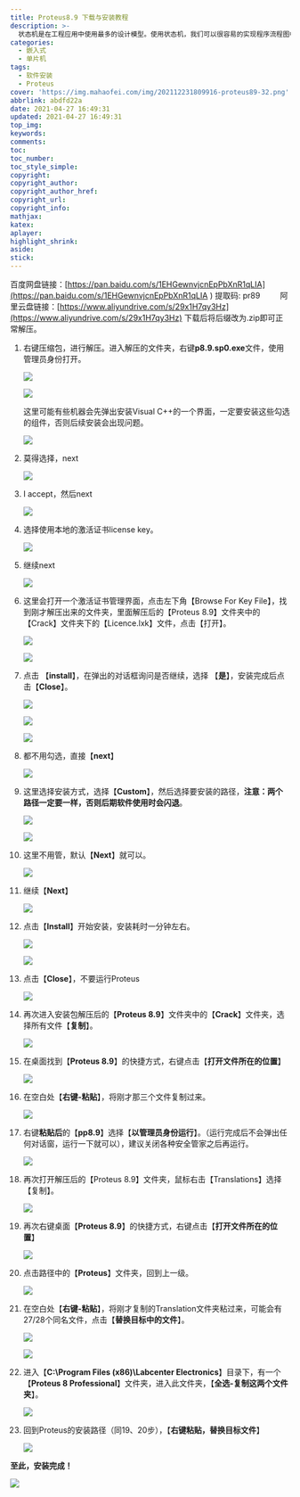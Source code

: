 ```yaml
---
title: Proteus8.9 下载与安装教程
description: >-
  状态机是在工程应用中使用最多的设计模型。使用状态机，我们可以很容易的实现程序流程图中的判断、分支。Labview状态机是由一个While循环、一个条件结构和一个移位寄存器组成的。
categories:
  - 嵌入式
  - 单片机
tags:
  - 软件安装
  - Proteus
cover: 'https://img.mahaofei.com/img/202112231809916-proteus89-32.png'
abbrlink: abdfd22a
date: 2021-04-27 16:49:31
updated: 2021-04-27 16:49:31
top_img:
keywords:
comments:
toc:
toc_number:
toc_style_simple:
copyright:
copyright_author:
copyright_author_href:
copyright_url:
copyright_info:
mathjax:
katex:
aplayer:
highlight_shrink:
aside:
stick:
---
```




百度网盘链接：[https://pan.baidu.com/s/1EHGewnvjcnEpPbXnR1qLIA](https://pan.baidu.com/s/1EHGewnvjcnEpPbXnR1qLIA ) 
提取码: pr89
&emsp;&emsp;
阿里云盘链接：[https://www.aliyundrive.com/s/29x1H7qy3Hz](https://www.aliyundrive.com/s/29x1H7qy3Hz)
下载后将后缀改为.zip即可正常解压。



1. 右键压缩包，进行解压。进入解压的文件夹，右键**p8.9.sp0.exe**文件，使用管理员身份打开。

   ![](https://img.mahaofei.com/img/202112231758580-proteus89-1.png)

   

   ![](https://img.mahaofei.com/img/202112231759359-proteus89-2.png)

   

   这里可能有些机器会先弹出安装Visual C++的一个界面，一定要安装这些勾选的组件，否则后续安装会出现问题。

   ![](https://img.mahaofei.com/img/202112231759267-proteus89-3.png)

   

2. 莫得选择，next
   
   ![](https://img.mahaofei.com/img/202112231759476-proteus89-4.png)
   
   
   
3. I accept，然后next

   ![](https://img.mahaofei.com/img/202112231800247-proteus89-5.png)

   

4. 选择使用本地的激活证书license key。
   
   ![](https://img.mahaofei.com/img/202112231800437-proteus89-6.png)
   
5. 继续next
   
   ![](https://img.mahaofei.com/img/202112231801080-proteus89-7.png)
   
6. 这里会打开一个激活证书管理界面，点击左下角【Browse For Key File】，找到刚才解压出来的文件夹，里面解压后的【Proteus 8.9】文件夹中的【Crack】文件夹下的【Licence.lxk】文件，点击【打开】。
   
   ![](https://img.mahaofei.com/img/202112231801887-proteus89-8.png)
   
   
   
   ![](https://img.mahaofei.com/img/202112231801966-proteus89-9.png)
   
   
   
7. 点击 【**install**】，在弹出的对话框询问是否继续，选择 【**是**】，安装完成后点击【**Close**】。
   
   ![](https://img.mahaofei.com/img/202112231802780-proteus89-10.png)
   
   
   
   ![](https://img.mahaofei.com/img/202112231802906-proteus89-11.png)
   
   
   
   ![](https://img.mahaofei.com/img/202112231802103-proteus89-12.png)
   
   
   
8. 都不用勾选，直接【**next**】
   
   ![](https://img.mahaofei.com/img/202112231803096-proteus89-13.png)
   
9. 这里选择安装方式，选择【**Custom**】，然后选择要安装的路径，**注意：两个路径一定要一样，否则后期软件使用时会闪退**。
   
   ![](https://img.mahaofei.com/img/202112231803498-proteus89-14.png)
   
   
   
   ![](https://img.mahaofei.com/img/202112231803440-proteus89-15.png)
   
   
   
10. 这里不用管，默认【**Next**】就可以。
    
    ![](https://img.mahaofei.com/img/202112231804160-proteus89-16.png)
    
11. 继续【**Next**】
    
    ![](https://img.mahaofei.com/img/202112231804265-proteus89-17.png)
    
 12. 点击【**Install**】开始安装，安装耗时一分钟左右。
     
     ![](https://img.mahaofei.com/img/202112231804748-proteus89-18.png)
     
     
     
     ![](https://img.mahaofei.com/img/202112231805753-proteus89-19.png)
     
     

13. 点击【**Close**】，不要运行Proteus

    ![](https://img.mahaofei.com/img/202112231805229-proteus89-20.png)

14. 再次进入安装包解压后的【**Proteus 8.9**】文件夹中的【**Crack**】文件夹，选择所有文件【**复制**】。
    
    ![](https://img.mahaofei.com/img/202112231805733-proteus89-21.png)
    
15. 在桌面找到【**Proteus 8.9**】的快捷方式，右键点击【**打开文件所在的位置**】
    
    ![](https://img.mahaofei.com/img/202112231806316-proteus89-22.png)
    
16. 在空白处【**右键-粘贴**】，将刚才那三个文件复制过来。
    
    ![](https://img.mahaofei.com/img/202112231806975-proteus89-23.png)
    
17. 右键**粘贴后**的【**pp8.9**】选择【**以管理员身份运行**】。（运行完成后不会弹出任何对话窗，运行一下就可以），建议关闭各种安全管家之后再运行。
    
    ![](https://img.mahaofei.com/img/202112231806092-proteus89-24.png)
    
18. 再次打开解压后的【Proteus 8.9】文件夹，鼠标右击【Translations】选择【复制】。
    
    ![](https://img.mahaofei.com/img/202112231806438-proteus89-25.png)
    
19. 再次右键桌面【**Proteus 8.9**】的快捷方式，右键点击【**打开文件所在的位置**】
    
    ![](https://img.mahaofei.com/img/202112231807721-proteus89-26.png)
    
20. 点击路径中的【**Proteus**】文件夹，回到上一级。
    
    ![](https://img.mahaofei.com/img/202112231807086-proteus89-27.png)
    
21. 在空白处【**右键-粘贴**】，将刚才复制的Translation文件夹粘过来，可能会有27/28个同名文件，点击【**替换目标中的文件**】。
    
    ![](https://img.mahaofei.com/img/202112231807620-proteus89-28.png)
    
    
    
    ![](https://img.mahaofei.com/img/202112231808223-proteus89-29.png)
    
    
    
22. 进入【**C:\Program Files (x86)\Labcenter Electronics**】目录下，有一个【**Proteus 8 Professional**】文件夹，进入此文件夹，【**全选-复制这两个文件夹**】。
    
    ![](https://img.mahaofei.com/img/202112231808875-proteus89-30.png)
    
23. 回到Proteus的安装路径（同19、20步），【**右键粘贴，替换目标文件**】
    
    ![](https://img.mahaofei.com/img/202112231808897-proteus89-31.png)

**至此，安装完成！**

![](https://img.mahaofei.com/img/202112231809916-proteus89-32.png)